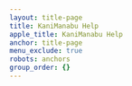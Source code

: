 ```yaml
---
layout: title-page
title: KaniManabu Help
apple_title: KaniManabu Help
anchor: title-page
menu_exclude: true
robots: anchors
group_order: {}
---
```

